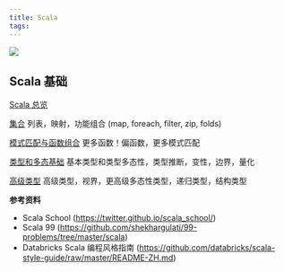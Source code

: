 ```yaml
---
title: Scala
tags:
---
```


![](https://gitee.com/razertory/razertory-statics/raw/master/razertory-me/photo-13.jpg)

## Scala 基础
[Scala 总览](/2019/11/30/scala-overview/)

[集合](/2019/12/01/scala-school-collections/#drop-amp-dropWhile)
列表，映射，功能组合 (map, foreach, filter, zip, folds)

[模式匹配与函数组合](/2019/12/01/scala-school-pattern-matching-and-functional-composition/)
更多函数！偏函数，更多模式匹配

[类型和多态基础](/2019/12/01/scala-school-type-basics/)
基本类型和类型多态性，类型推断，变性，边界，量化

[高级类型](/2019/12/01/scala-school-advanced-types/#结构类型)
高级类型，视界，更高级多态性类型，递归类型，结构类型

**参考资料**
* Scala School (https://twitter.github.io/scala_school/)
* Scala 99 (https://github.com/shekhargulati/99-problems/tree/master/scala)
* Databricks Scala 编程风格指南 (https://github.com/databricks/scala-style-guide/raw/master/README-ZH.md)
